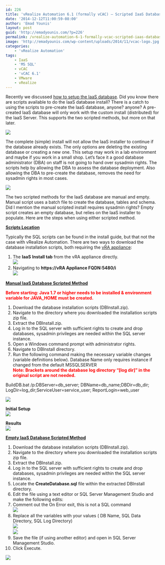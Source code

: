 ```yaml
---
id: 226
title: 'vRealize Automation 6.1 (formally vCAC) – Scripted IaaS Database'
date: '2014-12-12T11:00:59-08:00'
author: 'Emad Younis'
layout: post
guid: 'http://emadyounis.com/?p=226'
permalink: /vrealize-automation-6-1-formally-vcac-scripted-iaas-database/
image: 'http://emadyounis.com/wp-content/uploads/2014/11/vcac-logo.jpg'
categories:
    - 'vRealize Automation'
tags:
    - IaaS
    - 'MS SQL'
    - vCAC
    - 'vCAC 6.1'
    - VMware
    - vRealize
---
```


Recently we discussed [how to setup the IaaS database](http://emadyounis.com/vrealize-automation/vrealize-automation-6-1-formally-vcac-iaas-database/ "vRealize Automation 6.1 (formally vCAC) – IaaS Database"). Did you know there are scripts available to do the IaaS database install? There is a catch to using the scripts to pre-create the IaaS database, anyone? anyone? A pre-created IaaS database will only work with the custom install (distributed) for the IaaS Server. This supports the two scripted methods, but more on that later.

[![](https://younise.github.io/assets/img/2014/12/Custom-Install.jpg?resize=780%2C382)](https://younise.github.io/assets/img/2014/12/Custom-Install.jpg)

The complete (simple) install will not allow the IaaS installer to continue if the database already exists. The only options are deleting the existing database or creating a new one. This setup may work in a lab environment and maybe if you work in a small shop. Let’s face it a good database administrator (DBA) on staff is not going to hand over sysadmin rights. The scripts help by allowing the DBA to assess the database deployment. Also allowing the DBA to pre-create the database, removes the need for sysadmin rights in most cases.

[![](https://younise.github.io/assets/img/2014/12/complete-install.jpg?resize=489%2C170)](https://younise.github.io/assets/img/2014/12/complete-install.jpg)

The two scripted methods for the IaaS database are manual and empty. Manual script uses a batch file to create the database, tables and schema. Did I mention the manual scripted install requires sysadmin rights? Empty script creates an empty database, but relies on the IaaS installer to populate. Here are the steps when using either scripted method.

<span style="text-decoration: underline;">**Scripts Location**</span>

Typically the SQL scripts can be found in the install guide, but that not the case with vRealize Automation. There are two ways to download the database installation scripts, both requiring the [vRA appliance](http://emadyounis.com/vrealize-automation/vrealize-automation-6-1-formally-vcac-vra-appliance-deployment-configuration/ "vRealize Automation 6.1 (formally vCAC) – vRA Appliance Deployment & Configuration"):

1. The **IaaS** **Install tab** from the vRA appliance directly.  
    [![](https://younise.github.io/assets/img/2014/12/SQL-IaaS-Script-1.jpg?resize=829%2C484)](https://younise.github.io/assets/img/2014/12/SQL-IaaS-Script-1.jpg)
2. Navigating to **https://vRA Appliance FQDN:5480/i**  
    [![](https://younise.github.io/assets/img/2014/12/SQL-IaaS-Script-2.jpg?resize=1022%2C467)](https://younise.github.io/assets/img/2014/12/SQL-IaaS-Script-2.jpg)

<span style="text-decoration: underline;">**Manual IaaS Database Scripted Method**</span>

<span style="color: #ff0000;">**Before starting: Java 1.7 or higher needs to be installed &amp; environment variable for JAVA\_HOME must be created.**</span>

1. Download the database installation scripts (DBInstall.zip).
2. Navigate to the directory where you downloaded the installation scripts zip file.
3. Extract the DBInstall.zip.
4. Log in to the SQL server with sufficient rights to create and drop databases, sysadmin privileges are needed within the SQL server instance.
5. Open a Windows command prompt with administrator rights.
6. Navigate to DBInstall directory.
7. Run the following command making the necessary variable changes (variable definitions below). Database Name only requires instance if changed from the default MSSQLSERVER  
    <span style="color: #ff0000;">**Note: Brackets around the database log directory “\[log dir\]” in the original script are not needed.** </span>

BuildDB.bat /p:DBServer=db\_server; DBName=db\_name;DBDir=db\_dir; LogDir=log\_dir;ServiceUser=service\_user; ReportLogin=web\_user

[![](https://younise.github.io/assets/img/2014/12/Database-Values.jpg?resize=762%2C360)](https://younise.github.io/assets/img/2014/12/Database-Values.jpg)

**Initial Setup**  
[![](https://younise.github.io/assets/img/2014/12/manual-1.jpg?resize=1024%2C463)](https://younise.github.io/assets/img/2014/12/manual-1.jpg)

**Results**  
[![](https://younise.github.io/assets/img/2014/12/manual-2.jpg?resize=730%2C185)](https://younise.github.io/assets/img/2014/12/manual-2.jpg)

<span style="text-decoration: underline;">**Empty IaaS Database Scripted Method**</span>

1. Download the database installation scripts (DBInstall.zip).
2. Navigate to the directory where you downloaded the installation scripts zip file.
3. Extract the DBInstall.zip.
4. Log in to the SQL server with sufficient rights to create and drop databases, sysadmin privileges are needed within the SQL server instance.
5. Locate the **CreateDatabase.sql** file within the extracted DBInstall directory.
6. Edit the file using a text editor or SQL Server Management Studio and make the following edits:
7. Comment out the On Error exit, this is not a SQL command  
    [![](https://younise.github.io/assets/img/2014/12/Empty-DB-1.jpg?resize=563%2C193)](https://younise.github.io/assets/img/2014/12/Empty-DB-1.jpg)
8. Replace all the variables with your values ( DB Name, SQL Data Directory, SQL Log Directory)  
    [![](https://younise.github.io/assets/img/2014/12/Empty-DB-4.jpg?resize=330%2C152)](https://younise.github.io/assets/img/2014/12/Empty-DB-4.jpg)  
    [![](https://younise.github.io/assets/img/2014/12/Empty-DB-2.jpg?resize=655%2C244)](https://younise.github.io/assets/img/2014/12/Empty-DB-2.jpg)
9. Save the file (if using another editor) and open in SQL Server Management Studio.
10. Click Execute.

 [![](https://younise.github.io/assets/img/2014/12/Empty-DB-5.jpg?resize=1019%2C485)](https://younise.github.io/assets/img/2014/12/Empty-DB-5.jpg)
